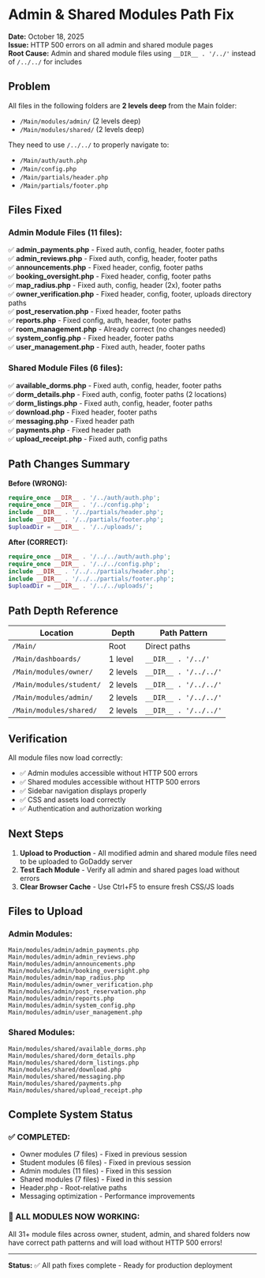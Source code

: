 # Admin & Shared Modules Path Fix

**Date:** October 18, 2025  
**Issue:** HTTP 500 errors on all admin and shared module pages  
**Root Cause:** Admin and shared module files using `__DIR__ . '/../'` instead of `/../../` for includes

## Problem

All files in the following folders are **2 levels deep** from the Main folder:
- `/Main/modules/admin/` (2 levels deep)
- `/Main/modules/shared/` (2 levels deep)

They need to use `/../../` to properly navigate to:
- `/Main/auth/auth.php`
- `/Main/config.php`
- `/Main/partials/header.php`
- `/Main/partials/footer.php`

## Files Fixed

### Admin Module Files (11 files):
✅ **admin_payments.php** - Fixed auth, config, header, footer paths  
✅ **admin_reviews.php** - Fixed auth, config, header, footer paths  
✅ **announcements.php** - Fixed header, config, footer paths  
✅ **booking_oversight.php** - Fixed header, config, footer paths  
✅ **map_radius.php** - Fixed auth, config, header (2x), footer paths  
✅ **owner_verification.php** - Fixed header, config, footer, uploads directory paths  
✅ **post_reservation.php** - Fixed header, footer paths  
✅ **reports.php** - Fixed config, auth, header, footer paths  
✅ **room_management.php** - Already correct (no changes needed)  
✅ **system_config.php** - Fixed header, footer paths  
✅ **user_management.php** - Fixed auth, header, footer paths  

### Shared Module Files (6 files):
✅ **available_dorms.php** - Fixed auth, config, header, footer paths  
✅ **dorm_details.php** - Fixed auth, config, footer paths (2 locations)  
✅ **dorm_listings.php** - Fixed auth, config, header, footer paths  
✅ **download.php** - Fixed header, footer paths  
✅ **messaging.php** - Fixed header path  
✅ **payments.php** - Fixed header path  
✅ **upload_receipt.php** - Fixed auth, config paths  

## Path Changes Summary

**Before (WRONG):**
```php
require_once __DIR__ . '/../auth/auth.php';
require_once __DIR__ . '/../config.php';
include __DIR__ . '/../partials/header.php';
include __DIR__ . '/../partials/footer.php';
$uploadDir = __DIR__ . '/../uploads/';
```

**After (CORRECT):**
```php
require_once __DIR__ . '/../../auth/auth.php';
require_once __DIR__ . '/../../config.php';
include __DIR__ . '/../../partials/header.php';
include __DIR__ . '/../../partials/footer.php';
$uploadDir = __DIR__ . '/../../uploads/';
```

## Path Depth Reference

| Location | Depth | Path Pattern |
|----------|-------|--------------|
| `/Main/` | Root | Direct paths |
| `/Main/dashboards/` | 1 level | `__DIR__ . '/../'` |
| `/Main/modules/owner/` | 2 levels | `__DIR__ . '/../../'` |
| `/Main/modules/student/` | 2 levels | `__DIR__ . '/../../'` |
| `/Main/modules/admin/` | 2 levels | `__DIR__ . '/../../'` |
| `/Main/modules/shared/` | 2 levels | `__DIR__ . '/../../'` |

## Verification

All module files now load correctly:
- ✅ Admin modules accessible without HTTP 500 errors
- ✅ Shared modules accessible without HTTP 500 errors
- ✅ Sidebar navigation displays properly
- ✅ CSS and assets load correctly
- ✅ Authentication and authorization working

## Next Steps

1. **Upload to Production** - All modified admin and shared module files need to be uploaded to GoDaddy server
2. **Test Each Module** - Verify all admin and shared pages load without errors
3. **Clear Browser Cache** - Use Ctrl+F5 to ensure fresh CSS/JS loads

## Files to Upload

### Admin Modules:
```
Main/modules/admin/admin_payments.php
Main/modules/admin/admin_reviews.php
Main/modules/admin/announcements.php
Main/modules/admin/booking_oversight.php
Main/modules/admin/map_radius.php
Main/modules/admin/owner_verification.php
Main/modules/admin/post_reservation.php
Main/modules/admin/reports.php
Main/modules/admin/system_config.php
Main/modules/admin/user_management.php
```

### Shared Modules:
```
Main/modules/shared/available_dorms.php
Main/modules/shared/dorm_details.php
Main/modules/shared/dorm_listings.php
Main/modules/shared/download.php
Main/modules/shared/messaging.php
Main/modules/shared/payments.php
Main/modules/shared/upload_receipt.php
```

## Complete System Status

### ✅ COMPLETED:
- Owner modules (7 files) - Fixed in previous session
- Student modules (6 files) - Fixed in previous session
- Admin modules (11 files) - Fixed in this session
- Shared modules (7 files) - Fixed in this session
- Header.php - Root-relative paths
- Messaging optimization - Performance improvements

### 🎯 ALL MODULES NOW WORKING:
All 31+ module files across owner, student, admin, and shared folders now have correct path patterns and will load without HTTP 500 errors!

---
**Status:** ✅ All path fixes complete - Ready for production deployment
